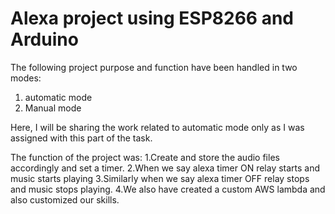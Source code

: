 # Alexa project using ESP8266 and Arduino

The following project purpose and function have been handled in two modes:
1. automatic mode
2. Manual mode

Here, I will be sharing the work related to automatic mode only as I was assigned with this part of the task.

The function of the project was:
1.Create and store the audio files accordingly and set a timer.
2.When we say alexa timer ON relay starts and music starts playing
3.Similarly when we say alexa timer OFF relay stops and music stops playing.
4.We also have created a custom AWS lambda and also customized our skills.
